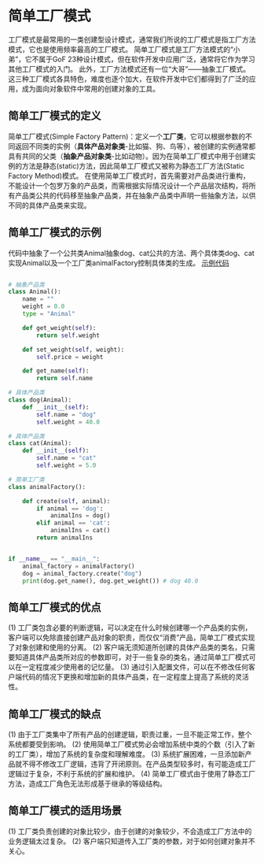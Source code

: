 # 简单工厂模式

工厂模式是最常用的一类创建型设计模式，通常我们所说的工厂模式是指工厂方法模式，它也是使用频率最高的工厂模式。
简单工厂模式是工厂方法模式的“小弟”，它不属于GoF 23种设计模式，但在软件开发中应用广泛，通常将它作为学习其他工厂模式的入门。
此外，工厂方法模式还有一位“大哥”——抽象工厂模式。这三种工厂模式各具特色，难度也逐个加大，在软件开发中它们都得到了广泛的应用，成为面向对象软件中常用的创建对象的工具。

## 简单工厂模式的定义

简单工厂模式(Simple Factory Pattern)：定义一个**工厂类**，它可以根据参数的不同返回不同类的实例（**具体产品对象类**-比如猫、狗、鸟等），被创建的实例通常都具有共同的父类（**抽象产品对象类**-比如动物）。因为在简单工厂模式中用于创建实例的方法是静态(static)方法，因此简单工厂模式又被称为静态工厂方法(Static Factory Method)模式。
在使用简单工厂模式时，首先需要对产品类进行重构，不能设计一个包罗万象的产品类，而需根据实际情况设计一个产品层次结构，将所有产品类公共的代码移至抽象产品类，并在抽象产品类中声明一些抽象方法，以供不同的具体产品类来实现。

## 简单工厂模式的示例

代码中抽象了一个公共类Animal抽象dog、cat公共的方法、两个具体类dog、cat实现Animal以及一个工厂类animalFactory控制具体类的生成。
[示例代码](../code/SimpleFactory.py)

```python

# 抽象产品类
class Animal():
    name = ""
    weight = 0.0
    type = "Animal"

    def get_weight(self):
        return self.weight

    def set_weight(self, weight):
        self.price = weight

    def get_name(self):
        return self.name

# 具体产品类
class dog(Animal):
    def __init__(self):
        self.name = "dog"
        self.weight = 40.0

# 具体产品类
class cat(Animal):
    def __init__(self):
        self.name = "cat"
        self.weight = 5.0

# 简单工厂类
class animalFactory():

    def create(self, animal):
        if animal == 'dog':
            animalIns = dog()
        elif animal == 'cat':
            animalIns = cat()
        return animalIns


if __name__ == "__main__":
    animal_factory = animalFactory()
    dog = animal_factory.create("dog")
    print(dog.get_name(), dog.get_weight()) # dog 40.0


```

## 简单工厂模式的优点

(1) 工厂类包含必要的判断逻辑，可以决定在什么时候创建哪一个产品类的实例，客户端可以免除直接创建产品对象的职责，而仅仅“消费”产品，简单工厂模式实现了对象创建和使用的分离。
(2) 客户端无须知道所创建的具体产品类的类名，只需要知道具体产品类所对应的参数即可，对于一些复杂的类名，通过简单工厂模式可以在一定程度减少使用者的记忆量。
(3) 通过引入配置文件，可以在不修改任何客户端代码的情况下更换和增加新的具体产品类，在一定程度上提高了系统的灵活性。

## 简单工厂模式的缺点

(1) 由于工厂类集中了所有产品的创建逻辑，职责过重，一旦不能正常工作，整个系统都要受到影响。
(2) 使用简单工厂模式势必会增加系统中类的个数（引入了新的工厂类），增加了系统的复杂度和理解难度。
(3) 系统扩展困难，一旦添加新产品就不得不修改工厂逻辑，违背了开闭原则。在产品类型较多时，有可能造成工厂逻辑过于复杂，不利于系统的扩展和维护。
(4) 简单工厂模式由于使用了静态工厂方法，造成工厂角色无法形成基于继承的等级结构。

## 简单工厂模式的适用场景

(1) 工厂类负责创建的对象比较少，由于创建的对象较少，不会造成工厂方法中的业务逻辑太过复杂。
(2) 客户端只知道传入工厂类的参数，对于如何创建对象并不关心。
